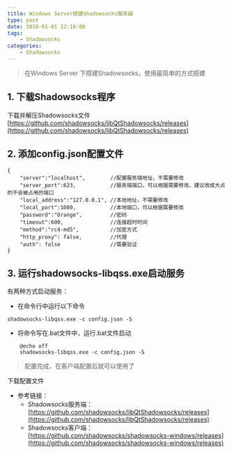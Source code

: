 ```yaml
---
title: Windows Server搭建Shadowsocks服务器
type: post
date: 2018-01-01 12:18:00
tags:
    - Shadowsocks 
categories: 
    - Shadowsocks 
---
```

> 在Windows Server 下搭建Shadowsocks，使用最简单的方式搭建

## 1. 下载Shadowsocks程序
下载并解压Shadowsocks文件[https://github.com/shadowsocks/libQtShadowsocks/releases](https://github.com/shadowsocks/libQtShadowsocks/releases)

## 2. 添加config.json配置文件
```
{
    "server":"localhost",        //配置服务端地址，不需要修改
    "server_port":623,           //服务端端口，可以根据需要修改，建议改成大点的不会被占用的端口
    "local_address":"127.0.0.1", //本地地址，不需要修改
    "local_port":1080,           //本地端口，可以根据需要修改
    "password":"Orange",         //密码
    "timeout":600,               //连接超时时间
    "method":"rc4-md5",          //加密方式
    "http_proxy": false,         //代理
    "auth": false                //需要验证
}
```

## 3. 运行shadowsocks-libqss.exe启动服务
有两种方式启动服务：

- 在命令行中运行以下命令

```
shadowsocks-libqss.exe -c config.json -S
```
- 将命令写在.bat文件中，运行.bat文件启动
      
```
    @echo off
    shadowsocks-libqss.exe -c config.json -S
```


> 配置完成，在客户端配置后就可以使用了

下载配置文件
- 参考链接： 
    - Shadowsocks服务端：[https://github.com/shadowsocks/libQtShadowsocks/releases](https://github.com/shadowsocks/libQtShadowsocks/releases)
    - Shadowsocks客户端：[https://github.com/shadowsocks/shadowsocks-windows/releases](https://github.com/shadowsocks/shadowsocks-windows/releases)